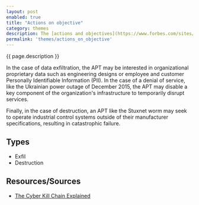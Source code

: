 ```yaml
---
layout: post
enabled: true
title: "Actions on objective"
category: themes
description: The [actions and objectives](https://www.forbes.com/sites/forbestechcouncil/2018/10/05/the-cyber-kill-chain-explained/#661eb07c6bdf) of the APT are dependent on its specific mission. The APT could be focused on data exfiltration, denial of service or destruction.
permalink: 'themes/actions_on_objective'
---
```

{{ page.description }}

In the case of data exfiltration, the APT may be interested in organizational proprietary data such as engineering designs or employee and customer Personally Identifiable Information (PII). In the case of a denial of service, like the Ukrainian power outage of December 2015, the APT may disable a key component of the organization's infrastructure to temporarily disrupt services.

Finally, in the case of destruction, an APT like the Stuxnet worm may seek to operate industrial control systems outside of their manufacturer specifications, resulting in catastrophic failure.

## Types

* Exfil
* Destruction

## Resources/Sources

* [The Cyber Kill Chain Explained](https://www.forbes.com/sites/forbestechcouncil/2018/10/05/the-cyber-kill-chain-explained/#661eb07c6bdf)